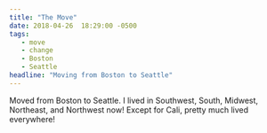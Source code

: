 ```yaml
---
title: "The Move"
date: 2018-04-26  18:29:00 -0500
tags:
   - move
   - change
   - Boston
   - Seattle
headline: "Moving from Boston to Seattle"
---
```


Moved from Boston to Seattle.
I lived in Southwest, South, Midwest, Northeast, and Northwest now!
Except for Cali, pretty much lived everywhere!
